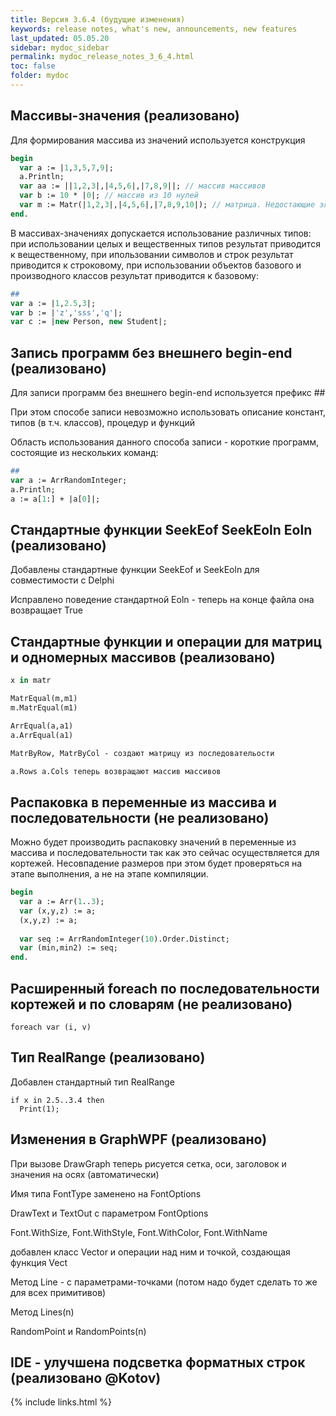 ```yaml
---
title: Версия 3.6.4 (будущие изменения)
keywords: release notes, what's new, announcements, new features
last_updated: 05.05.20
sidebar: mydoc_sidebar
permalink: mydoc_release_notes_3_6_4.html
toс: false
folder: mydoc
---
```


## Массивы-значения (реализовано)

Для формирования массива из значений используется конструкция

```pascal
begin
  var a := |1,3,5,7,9|;
  a.Println;
  var aa := ||1,2,3|,|4,5,6|,|7,8,9||; // массив массивов
  var b := 10 * |0|; // массив из 10 нулей
  var m := Matr(|1,2,3|,|4,5,6|,|7,8,9,10|); // матрица. Недостающие элементы заполняются нулями
end.  
```

В массивах-значениях допускается использование различных типов: при использовании целых и вещественных типов результат приводится к вещественному, при ипользовании символов и строк результат приводится к строковому, при использовании объектов базового и производного классов результат приводится к базовому:

```pascal
##
var a := |1,2.5,3|;
var b := |'z','sss','q'|;
var c := |new Person, new Student|;
```

## Запись программ без внешнего begin-end (реализовано)

Для записи программ без внешнего begin-end используется префикс ##

При этом способе записи невозможно использовать описание констант, типов (в т.ч. классов), процедур и функций

Область использования данного способа записи - короткие программ, состоящие из нескольких команд:

```pascal
##
var a := ArrRandomInteger;
a.Println;
a := a[1:] + |a[0]|;
```

## Стандартные функции SeekEof SeekEoln Eoln (реализовано)

Добавлены стандартные функции SeekEof и SeekEoln для совместимости с Delphi

Исправлено поведение стандартной Eoln - теперь на конце файла она возвращает True

## Стандартные функции и операции для матриц и одномерных массивов (реализовано)

```pascal
x in matr

MatrEqual(m,m1)
m.MatrEqual(m1)

ArrEqual(a,a1)
a.ArrEqual(a1)

MatrByRow, MatrByCol - создают матрицу из последовательости

a.Rows a.Cols теперь возвращают массив массивов
```

## Распаковка в переменные из массива и последовательности (не реализовано)

Можно будет производить распаковку значений в переменные из массива и последовательности так как это сейчас осуществляется для кортежей. Несовпадение размеров при этом будет проверяться на этапе выполнения, а не на этапе компиляции.

```pascal
begin
  var a := Arr(1..3);
  var (x,y,z) := a;
  (x,y,z) := a;
  
  var seq := ArrRandomInteger(10).Order.Distinct;
  var (min,min2) := seq;
end.
```

## Расширенный foreach по последовательности кортежей и по словарям (не реализовано)
```
foreach var (i, v)
```

## Тип RealRange (реализовано)

Добавлен стандартный тип RealRange
```
if x in 2.5..3.4 then
  Print(1);
```

## Изменения в GraphWPF (реализовано)

При вызове DrawGraph теперь рисуется сетка, оси, заголовок и значения на осях (автоматически)

Имя типа FontType заменено на FontOptions

DrawText и TextOut с параметром FontOptions

Font.WithSize, Font.WithStyle, Font.WithColor, Font.WithName

добавлен класс Vector и операции над ним и точкой, создающая функция Vect

Метод Line - с параметрами-точками (потом надо будет сделать то же для всех примитивов)

Метод Lines(n)

RandomPoint и RandomPoints(n)


## IDE - улучшена подсветка форматных строк (реализовано @Kotov)






{% include links.html %}

